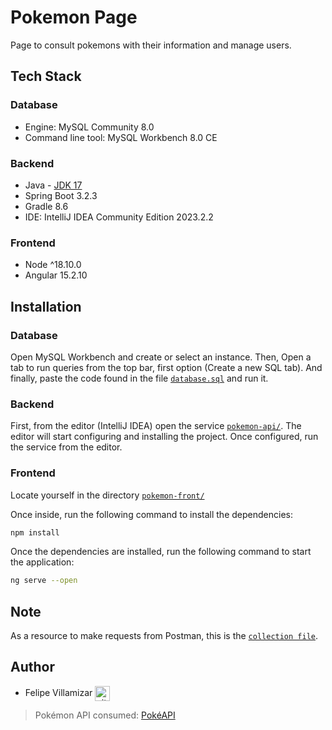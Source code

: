 # Pokemon Page

Page to consult pokemons with their information and manage users.


## Tech Stack

### Database

- Engine: MySQL Community 8.0
- Command line tool: MySQL Workbench 8.0 CE

### Backend

- Java - [JDK 17](https://www.oracle.com/co/java/technologies/downloads/#jdk17-windows)
- Spring Boot 3.2.3
- Gradle 8.6
- IDE: IntelliJ IDEA Community Edition 2023.2.2

### Frontend

- Node ^18.10.0
- Angular 15.2.10


## Installation

### Database

Open MySQL Workbench and create or select an instance. Then, Open a tab to run queries from the top bar, first option (Create a new SQL tab).
And finally, paste the code found in the file [`database.sql`](https://github.com/felipevcc/pokemon-page/blob/main/database.sql) and run it.

### Backend

First, from the editor (IntelliJ IDEA) open the service [`pokemon-api/`](https://github.com/felipevcc/pokemon-page/tree/main/pokemon-api). The editor will start configuring and installing the project.
Once configured, run the service from the editor.

### Frontend

Locate yourself in the directory [`pokemon-front/`](https://github.com/felipevcc/pokemon-page/tree/main/pokemon-front)

Once inside, run the following command to install the dependencies:

```bash	
npm install
```

Once the dependencies are installed, run the following command to start the application:

```bash
ng serve --open
```


## Note

As a resource to make requests from Postman, this is the [`collection file`](https://github.com/felipevcc/pokemon-page/blob/main/PokemonApp.postman_collection.json).


## Author

* Felipe Villamizar <a href="https://github.com/felipevcc" rel="nofollow"><img align="center" alt="github" src="https://www.vectorlogo.zone/logos/github/github-tile.svg" height="24" /></a>

> Pokémon API consumed: [PokéAPI](https://pokeapi.co/)
